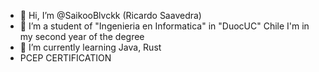 - 👋 Hi, I’m @SaikooBlvckk (Ricardo Saavedra)
- 👀 I’m a student of "Ingenieria en Informatica" in "DuocUC" Chile I'm in my second year of the degree
- 🌱 I’m currently learning Java, Rust
- PCEP CERTIFICATION

<!---
SaikooBlvckk/SaikooBlvckk is a ✨ special ✨ repository because its `README.md` (this file) appears on your GitHub profile.
You can click the Preview link to take a look at your changes.
--->
